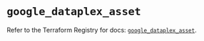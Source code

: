 # `google_dataplex_asset`

Refer to the Terraform Registry for docs: [`google_dataplex_asset`](https://registry.terraform.io/providers/hashicorp/google/5.40.0/docs/resources/dataplex_asset).
